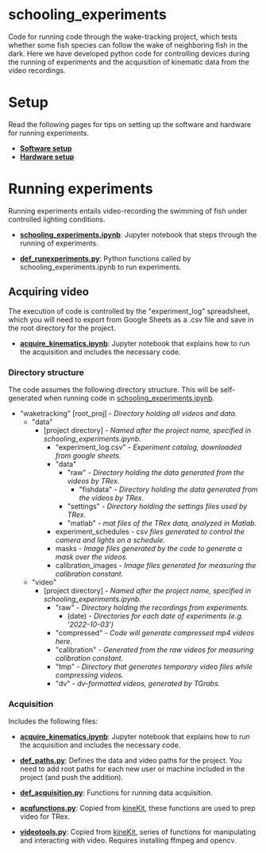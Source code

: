 # schooling_experiments

Code for running code through the wake-tracking project, which tests whether some fish species can follow the wake of neighboring fish in the dark. Here we have developed python code for controlling devices during the running of experiments and the acquisition of kinematic data from the video recordings.

# Setup
Read the following pages for tips on setting up the software and hardware for running experiments.

- **[Software setup](docs/setup_software.md)** 
- **[Hardware setup](docs/setup_hardware.md)** 


# Running experiments

Running experiments entails video-recording the swimming of fish under controlled lighting conditions.

- **[schooling_experiments.ipynb](schooling_experiments.ipynb)**: Jupyter notebook that steps through the running of experiments.

- **[def_runexperiments.py](def_runexperiments.py)**: Python functions called by schooling_experiments.ipynb to run experiments.


## Acquiring video

The execution of code is controlled by the "experiment_log" spreadsheet, which you will need to export from Google Sheets as a .csv file and save in the root directory for the project.

- **[acquire_kinematics.ipynb](acquire_kinematics.ipynb)**: Jupyter notebook that explains how to run the acquisition and includes the necessary code.


### Directory structure

The code assumes the following directory structure. This will be self-generated when running code in [schooling_experiments.ipynb](schooling_experiments.ipynb).

* "waketracking" [root_proj] - *Directory holding all videos and data.*
    * "data"
        * [project directory] - *Named after the project name, specified in schooling_experiments.ipynb.*
            * "experiment_log.csv" - *Experiment catalog, downloaded from google sheets.*
            * "data" 
                * "raw" - *Directory holding the data generated from the videos by TRex.*
                  * "fishdata" - *Directory holding the data generated from the videos by TRex.*
                * "settings" - *Directory holding the settings files used by TRex.*
                * "matlab" - *mat files of the TRex data, analyzed in Matlab.*
            * experiment_schedules - *csv files generated to control the camera and lights on a schedule.*
            * masks - *Image files generated by the code to generate a mask over the videos.*
            * calibration_images - *Image files generated for measuring the calibration constant.*
    * "video" 
        * [project directory] - *Named after the project name, specified in schooling_experiments.ipynb.*
            * "raw" - *Directory holding the recordings from experiments.*
                * (date) - *Directories for each date of experiments (e.g. '2022-10-03')*
            * "compressed" - *Code will generate compressed mp4 videos here.*
            * "calibration" - *Generated from the raw videos for measuring calibration constant.*
            * "tmp" - *Directory that generates temporary video files while compressing videos.*
            * "dv" - *dv-formatted videos, generated by TGrabs.*


### Acquisition 

Includes the following files: 

- **[acquire_kinematics.ipynb](acquire_kinematics.ipynb)**: Jupyter notebook that explains how to run the acquisition and includes the necessary code.

- **[def_paths.py](def_definepaths.py)**: Defines the data and video paths for the project. You need to add root paths for each new user or machine included in the project (and push the addition).

- **[def_acquisition.py](def_acquisition.py)**: Functions for running data acquisition.

- **[acqfunctions.py](acqfunctions.py)**: Copied from [kineKit](https://github.com/mmchenry/kineKit), these functions are used to prep video for TRex.

- **[videotools.py](videotools.py)**: Copied from [kineKit](https://github.com/mmchenry/kineKit), series of functions for manipulating and interacting with video. Requires installing ffmpeg and opencv.

[//]: # ()
[//]: # (## Processing)

[//]: # (Taking the raw coordinates from DLC videos, cleaning the data, and generating parameter metrics of the kinematics. Controlled with runProcessing.)

[//]: # ()
[//]: # (## Analysis)

[//]: # (Exploratory data analysis. )

[//]: # ()
[//]: # (## Presentation )

[//]: # (Stats and final figure construction.)
